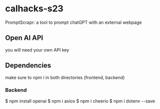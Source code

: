 # calhacks-s23
PromptScrapr: a tool to prompt chatGPT with an external webpage
## Open AI API
you will need your own API key
## Dependencies
make sure to npm i in both directories (frontend, backend)
### Backend
$ npm install openai
$ npm i axios
$ npm i cheerio
$ npm i dotenv --save

